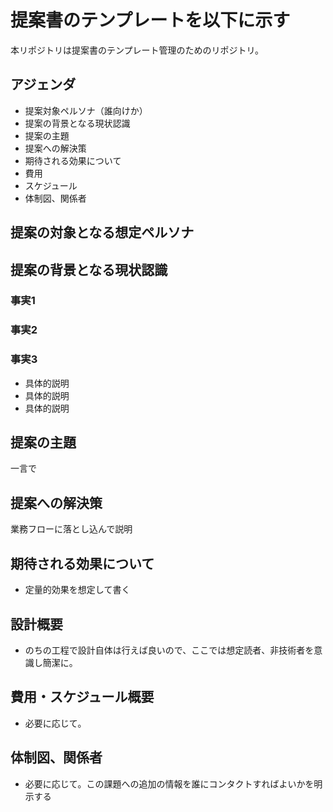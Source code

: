 # 提案書のテンプレートを以下に示す

本リポジトリは提案書のテンプレート管理のためのリポジトリ。

## アジェンダ
- 提案対象ペルソナ（誰向けか）
- 提案の背景となる現状認識
- 提案の主題
- 提案への解決策
- 期待される効果について
- 費用
- スケジュール
- 体制図、関係者

## 提案の対象となる想定ペルソナ

## 提案の背景となる現状認識
### 事実1
### 事実2
### 事実3
- 具体的説明
- 具体的説明
- 具体的説明

## 提案の主題

一言で

## 提案への解決策

業務フローに落とし込んで説明

## 期待される効果について
- 定量的効果を想定して書く

## 設計概要
- のちの工程で設計自体は行えば良いので、ここでは想定読者、非技術者を意識し簡潔に。

## 費用・スケジュール概要
- 必要に応じて。

## 体制図、関係者
- 必要に応じて。この課題への追加の情報を誰にコンタクトすればよいかを明示する
